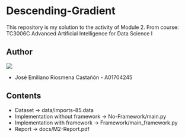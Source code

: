 # Descending-Gradient

This repository is my solution to the activity of Module 2. From course: TC3006C Advanced Artificial Intelligence for Data Science I

## Author

<a href="https://github.com/Riosmena/Descending-Gradient/graphs/contributors">
  <img src="https://contrib.rocks/image?repo=Riosmena/Descending-Gradient"/>
</a>

- José Emiliano Riosmena Castañón - A01704245

## Contents

- Dataset -> data/imports-85.data
- Implementation without framework -> No-Framework/main.py
- Implementation with framework -> Framework/main_framework.py
- Report -> docs/M2-Report.pdf
